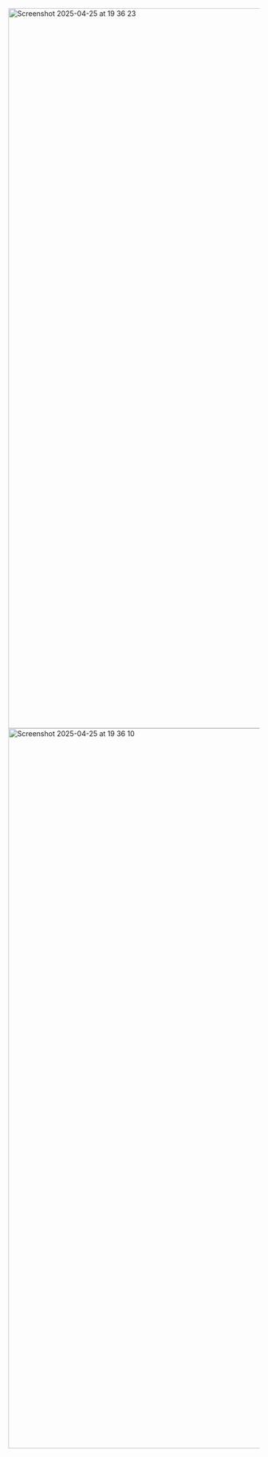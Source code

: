 <img width="1440" alt="Screenshot 2025-04-25 at 19 36 23" src="https://github.com/user-attachments/assets/3501f076-0506-455c-846c-fc9bd119dbbd" />
<img width="1440" alt="Screenshot 2025-04-25 at 19 36 10" src="https://github.com/user-attachments/assets/8ebf3ab1-5c65-4fdf-9552-d6eb2fca0a01" />
